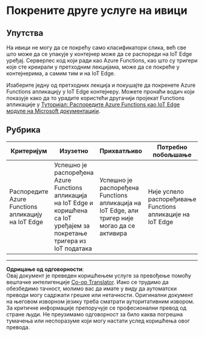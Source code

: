 <!--
CO_OP_TRANSLATOR_METADATA:
{
  "original_hash": "cc7ad255517f5f618f9c8899e6ff6783",
  "translation_date": "2025-08-28T12:21:40+00:00",
  "source_file": "4-manufacturing/lessons/3-run-fruit-detector-edge/assignment.md",
  "language_code": "sr"
}
-->
# Покрените друге услуге на ивици

## Упутства

На ивици не могу да се покрећу само класификатори слика, већ све што може да се упакује у контејнер може да се распореди на IoT Edge уређај. Серверлес код који ради као Azure Functions, као што су тригери које сте креирали у претходним лекцијама, може да се покреће у контејнерима, а самим тим и на IoT Edge.

Изаберите једну од претходних лекција и покушајте да покренете Azure Functions апликацију у IoT Edge контејнеру. Можете пронаћи водич који показује како да то урадите користећи другачији пројекат Functions апликације у [Туторијал: Распоредите Azure Functions као IoT Edge модуле на Microsoft документацији](https://docs.microsoft.com/azure/iot-edge/tutorial-deploy-function?WT.mc_id=academic-17441-jabenn&view=iotedge-2020-11).

## Рубрика

| Критеријум | Изузетно | Прихватљиво | Потребно побољшање |
| ---------- | -------- | ----------- | ------------------ |
| Распоредите Azure Functions апликацију на IoT Edge | Успешно је распоређена Azure Functions апликација на IoT Edge и коришћена са IoT уређајем за покретање тригера из IoT података | Успешно је распоређена Functions апликација на IoT Edge, али тригер није могао да се активира | Није успело распоређивање Functions апликације на IoT Edge |

---

**Одрицање од одговорности**:  
Овај документ је преведен коришћењем услуге за превођење помоћу вештачке интелигенције [Co-op Translator](https://github.com/Azure/co-op-translator). Иако се трудимо да обезбедимо тачност, молимо вас да имате у виду да аутоматски преводи могу садржати грешке или нетачности. Оригинални документ на његовом изворном језику треба сматрати ауторитативним извором. За критичне информације препоручује се професионални превод од стране људи. Не преузимамо одговорност за било каква погрешна тумачења или неспоразуме који могу настати услед коришћења овог превода.